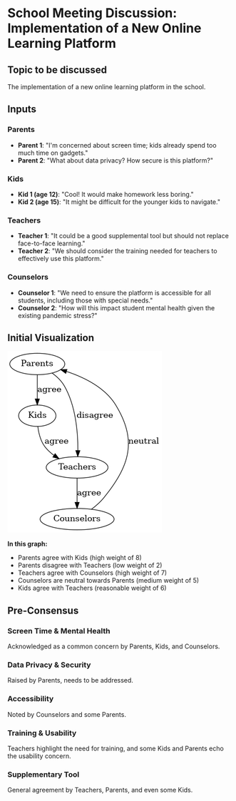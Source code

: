 # School Meeting Discussion: Implementation of a New Online Learning Platform

## Topic to be discussed
The implementation of a new online learning platform in the school.

## Inputs

### Parents
- **Parent 1**: "I'm concerned about screen time; kids already spend too much time on gadgets."
- **Parent 2**: "What about data privacy? How secure is this platform?"

### Kids
- **Kid 1 (age 12)**: "Cool! It would make homework less boring."
- **Kid 2 (age 15)**: "It might be difficult for the younger kids to navigate."

### Teachers
- **Teacher 1**: "It could be a good supplemental tool but should not replace face-to-face learning."
- **Teacher 2**: "We should consider the training needed for teachers to effectively use this platform."

### Counselors
- **Counselor 1**: "We need to ensure the platform is accessible for all students, including those with special needs."
- **Counselor 2**: "How will this impact student mental health given the existing pandemic stress?"

## Initial Visualization
![Stakeholders Graph](./stakeholders.png)

**In this graph:**
- Parents agree with Kids (high weight of 8)
- Parents disagree with Teachers (low weight of 2)
- Teachers agree with Counselors (high weight of 7)
- Counselors are neutral towards Parents (medium weight of 5)
- Kids agree with Teachers (reasonable weight of 6)

## Pre-Consensus

### Screen Time & Mental Health
Acknowledged as a common concern by Parents, Kids, and Counselors.

### Data Privacy & Security
Raised by Parents, needs to be addressed.

### Accessibility
Noted by Counselors and some Parents.

### Training & Usability
Teachers highlight the need for training, and some Kids and Parents echo the usability concern.

### Supplementary Tool
General agreement by Teachers, Parents, and even some Kids.
